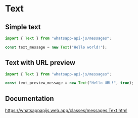 # Text

## Simple text

```ts
import { Text } from "whatsapp-api-js/messages";

const text_message = new Text("Hello world!");
```

## Text with URL preview

```ts
import { Text } from "whatsapp-api-js/messages";

const text_preview_message = new Text("Hello URL!", true);
```

## Documentation

https://whatsappapijs.web.app/classes/messages.Text.html
